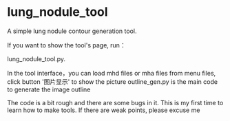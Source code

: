 # lung_nodule_tool
A simple lung nodule contour generation tool.


If you want to show the tool's page, run：
  
  lung_nodule_tool.py.
  
In the tool interface，you can load mhd files or mha files from menu files, click button '图片显示' to show the picture
  outline_gen.py is the main code to generate the image outline

The code is a bit rough and there are some bugs in it. This is my first time to learn how to make tools. If there are weak points, please excuse me
